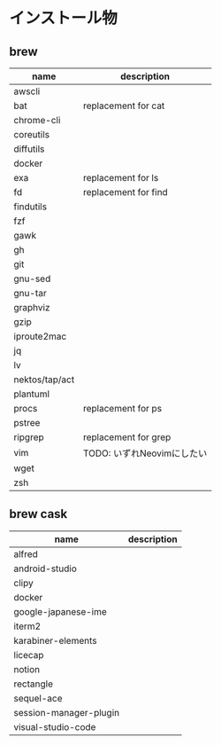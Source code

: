 # インストール物

## brew

| name | description |
| --- | --- |
| awscli |   |
| bat | replacement for cat  |
| chrome-cli |   |
| coreutils |   |
| diffutils |   |
| docker |   |
| exa |  replacement for ls |
| fd | replacement for find  |
| findutils |   |
| fzf |   |
| gawk |   |
| gh |   |
| git |   |
| gnu-sed |   |
| gnu-tar |   |
| graphviz |   |
| gzip |   |
| iproute2mac |   |
| jq |   |
| lv |   |
| nektos/tap/act |   |
| plantuml |   |
| procs |  replacement for ps |
| pstree |   |
| ripgrep | replacement for grep  |
| vim |  TODO: いずれNeovimにしたい |
| wget |   |
| zsh |   |

## brew cask

| name | description |
| --- | --- |
|  alfred |   |
|  android-studio |   |
|  clipy |   |
|  docker |   |
|  google-japanese-ime |   |
|  iterm2 |   |
|  karabiner-elements |   |
|  licecap |   |
|  notion |   |
|  rectangle |   |
|  sequel-ace |   |
|  session-manager-plugin |   |
|  visual-studio-code |   |
